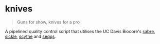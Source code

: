 knives
======

>Guns for show, knives for a pro

A pipelined quality control script that utilises the UC Davis Biocore's
[sabre](https://github.com/najoshi/sabre), [sickle](https://github.com/najoshi/sickle),
[scythe](https://github.com/vsbuffalo/scythe) and [seqqs](https://github.com/vsbuffalo/seqqs).
